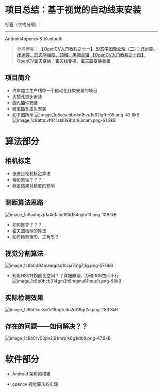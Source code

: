 ﻿# 项目总结：基于视觉的自动线束安装

标签（空格分隔）： 

---

Android4opencv & bluetooth

> 参考博客：
[【OpenCV入门教程之十一】 形态学图像处理（二）：开运算、闭运算、形态学梯度、顶帽、黑帽合辑](https://blog.csdn.net/poem_qianmo/article/details/24599073)
[【OpenCV入门教程之十四】OpenCV霍夫变换：霍夫线变换，霍夫圆变换合辑](https://blog.csdn.net/poem_qianmo/article/details/26977557)

## 项目简介
+ 汽车加工生产线中一个自动化线束安装的项目
 + 大插孔插头安装
 + 圆孔插件安装
 + 微型插孔插头安装
+ 如下图所示
![image_1c8atsubbe4n1hvu1e92lgfhr09.png-42.8kB][1] ![image_1c8attqlvf041ssh199tdt6umam.png-61.8kB][2]

# 算法部分
## 相机标定
+ 张友正相机标定算法
+ 理论原理？？？
+ 标定结果对精度的影响

## 测距算法思路
![image_1c8auhgvp1a4e1ahc16tk154njdo13.png-106.1kB][3]

+ 如何推导？？？
+ 霍夫圆检测的算法
+ 如何检测矩形、三角形？

## 视觉分割算法


![image_1c8b0d94meaqpsq1bvja7a1g7j1g.png-57.6kB][4]

+ 利用HSV转换颜色空间？？详细原理，为何RGB空间不行
![image_1c8b0hcb314gm3h5mgmu61mus1t.png-90kB][5]

## 实际检测效果
![image_1c8b0kor3e0c16cg1cdo7dt19gr2a.png-283.3kB][6]

## 存在的问题——如何解决？？

![image_1c8b0rv03pn2j91mrb1k8g1dtb9.png-47.9kB][7]

# 软件部分
+ Android 架构的搭建
+ opencv 视觉算法的实现


  [1]: http://static.zybuluo.com/QQJayden/tubert805669nv6jypz1u55u/image_1c8atsubbe4n1hvu1e92lgfhr09.png
  [2]: http://static.zybuluo.com/QQJayden/bronk81dpy2p4vvng1jghcng/image_1c8attqlvf041ssh199tdt6umam.png
  [3]: http://static.zybuluo.com/QQJayden/2toxx5ejcw8eagllmme4bdjp/image_1c8auhgvp1a4e1ahc16tk154njdo13.png
  [4]: http://static.zybuluo.com/QQJayden/0xoz3xbh5bt9pzhb5wljilwa/image_1c8b0d94meaqpsq1bvja7a1g7j1g.png
  [5]: http://static.zybuluo.com/QQJayden/awx92o0k6yqf912m91njvcfg/image_1c8b0hcb314gm3h5mgmu61mus1t.png
  [6]: http://static.zybuluo.com/QQJayden/bpa971eyxdv7gs7ed3ds3rsf/image_1c8b0kor3e0c16cg1cdo7dt19gr2a.png
  [7]: http://static.zybuluo.com/QQJayden/sr054p7jqplqymxmhtcm29j1/image_1c8b0rv03pn2j91mrb1k8g1dtb9.png
